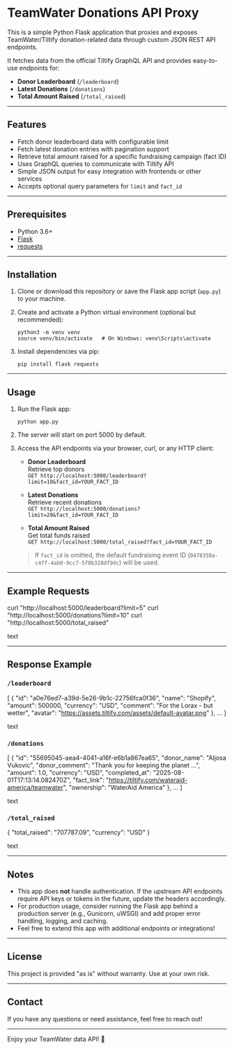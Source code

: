 # TeamWater Donations API Proxy

This is a simple Python Flask application that proxies and exposes TeamWater/Tiltify donation-related data through custom JSON REST API endpoints.

It fetches data from the official Tiltify GraphQL API and provides easy-to-use endpoints for:

- **Donor Leaderboard** (`/leaderboard`)  
- **Latest Donations** (`/donations`)  
- **Total Amount Raised** (`/total_raised`)  

---

## Features

- Fetch donor leaderboard data with configurable limit
- Fetch latest donation entries with pagination support
- Retrieve total amount raised for a specific fundraising campaign (fact ID)
- Uses GraphQL queries to communicate with Tiltify API
- Simple JSON output for easy integration with frontends or other services
- Accepts optional query parameters for `limit` and `fact_id`

---

## Prerequisites

- Python 3.6+
- [Flask](https://flask.palletsprojects.com/)
- [requests](https://docs.python-requests.org/)

---

## Installation

1. Clone or download this repository or save the Flask app script (`app.py`) to your machine.

2. Create and activate a Python virtual environment (optional but recommended):

    ```
    python3 -m venv venv
    source venv/bin/activate   # On Windows: venv\Scripts\activate
    ```

3. Install dependencies via pip:

    ```
    pip install flask requests
    ```

---

## Usage

1. Run the Flask app:

    ```
    python app.py
    ```

2. The server will start on port 5000 by default.

3. Access the API endpoints via your browser, curl, or any HTTP client:

    - **Donor Leaderboard**  
      Retrieve top donors  
      `GET http://localhost:5000/leaderboard?limit=10&fact_id=YOUR_FACT_ID`

    - **Latest Donations**  
      Retrieve recent donations  
      `GET http://localhost:5000/donations?limit=20&fact_id=YOUR_FACT_ID`

    - **Total Amount Raised**  
      Get total funds raised  
      `GET http://localhost:5000/total_raised?fact_id=YOUR_FACT_ID`

   > If `fact_id` is omitted, the default fundraising event ID (`0478358a-c4ff-4ab0-9cc7-5f0b328df9dc`) will be used.

---

## Example Requests

curl "http://localhost:5000/leaderboard?limit=5"
curl "http://localhost:5000/donations?limit=10"
curl "http://localhost:5000/total_raised"

text

---

## Response Example

### `/leaderboard`

[
{
"id": "a0e76ed7-a39d-5e26-9b1c-22756fca0f36",
"name": "Shopify",
"amount": 500000,
"currency": "USD",
"comment": "For the Lorax - but wetter",
"avatar": "https://assets.tiltify.com/assets/default-avatar.png"
},
...
]

text

### `/donations`

[
{
"id": "55695045-aea4-4041-a16f-e6b1a867ea65",
"donor_name": "Aljosa Vukovic",
"donor_comment": "Thank you for keeping the planet ...",
"amount": 1.0,
"currency": "USD",
"completed_at": "2025-08-01T17:13:14.082470Z",
"fact_link": "https://tiltify.com/wateraid-america/teamwater",
"ownership": "WaterAid America"
},
...
]

text

### `/total_raised`

{
"total_raised": "707787.09",
"currency": "USD"
}

text

---

## Notes

- This app does **not** handle authentication. If the upstream API endpoints require API keys or tokens in the future, update the headers accordingly.
- For production usage, consider running the Flask app behind a production server (e.g., Gunicorn, uWSGI) and add proper error handling, logging, and caching.
- Feel free to extend this app with additional endpoints or integrations!

---

## License

This project is provided "as is" without warranty. Use at your own risk.

---

## Contact

If you have any questions or need assistance, feel free to reach out!

---

Enjoy your TeamWater data API! 🚀
